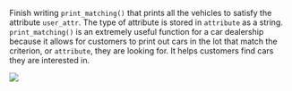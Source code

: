 <!--title={print_matching()}-->

<!--badges={Python:75,Software Engineering:10}-->

<!--concepts={difference_with_instance_variables.mdx}-->

Finish writing `print_matching()` that prints all the vehicles to satisfy the attribute `user_attr`. The type of attribute is stored in `attribute` as a string. `print_matching()` is an extremely useful function for a car dealership because it allows for customers to print out cars in the lot that match the criterion, or `attribute`, they are looking for. It helps customers find cars they are interested in.

<img src="http://d279m997dpfwgl.cloudfront.net/wp/2018/08/0807_used-car-1000x593.jpg">